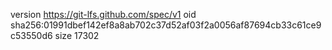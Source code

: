 version https://git-lfs.github.com/spec/v1
oid sha256:01991dbef142ef8a8ab702c37d52af03f2a0056af87694cb33c61ce9c53550d6
size 17302
